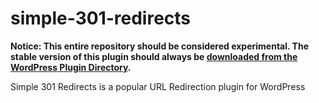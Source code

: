 # simple-301-redirects

**Notice: This entire repository should be considered experimental. The stable version of this plugin should always be [downloaded from the WordPress Plugin Directory](https://wordpress.org/plugins/simple-301-redirects/ 'Download the release version of Simple 301 Redirects').**

Simple 301 Redirects is a popular URL Redirection plugin for WordPress
